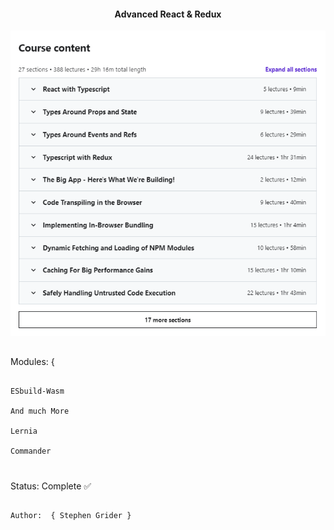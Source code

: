 <div align="center">
<!--   <img src="./public/images/cta-logo-one.png" alt="DisneyPlus logo"> -->
</div>



<h4 align="center" >
  Advanced React & Redux
</h4>

<div align = "center">

  ![](course-info.png)
</div>






##
Modules:  {

```

ESbuild-Wasm

And much More

Lernia

Commander

```
#
Status: Complete 
✅


##
```
Author:  { Stephen Grider }
```



